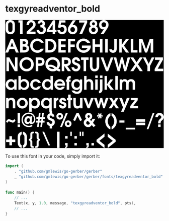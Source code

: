 # texgyreadventor_bold

![texgyreadventor_bold](texgyreadventor_bold.png)

To use this font in your code, simply import it:

```go
import (
	. "github.com/gmlewis/go-gerber/gerber"
	_ "github.com/gmlewis/go-gerber/gerber/fonts/texgyreadventor_bold"
)

func main() {
	// ...
	Text(x, y, 1.0, message, "texgyreadventor_bold", pts),
	// ...
}
```
